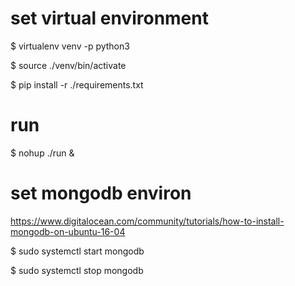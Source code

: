 
# set virtual environment 

$ virtualenv venv -p python3

$ source ./venv/bin/activate

$ pip install -r ./requirements.txt

# run

$ nohup ./run &

# set mongodb environ

https://www.digitalocean.com/community/tutorials/how-to-install-mongodb-on-ubuntu-16-04

$ sudo systemctl start mongodb

$ sudo systemctl stop mongodb
